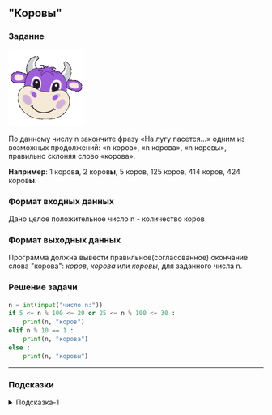 ## "Коровы"

### Задание

![board.png](img/cow2.gif) 

По данному числу n закончите фразу «На лугу пасется...» одним из возможных продолжений:
 «n коров», «n корова», «n коровы», правильно склоняя слово «корова».

**Например**: 1 коров**а**, 2 коров**ы**, 5 коров, 125 коров, 414 коров, 424 коров**ы**.

### Формат входных данных

Дано целое положительное число n - количество коров

### Формат выходных данных

Программа должна вывести правильное(согласованное) окончание слова "корова": 
_коров_, _корова_ или _коровы_, для заданного числа n.

### Решение задачи

```python
n = int(input("число n:"))
if 5 <= n % 100 <= 20 or 25 <= n % 100 <= 30 :
    print(n, "коров")
elif n % 10 == 1 :
    print(n, "корова")
else :
    print(n, "коровы")

```

---
### Подсказки

<details>
<summary>Подсказка-1</summary>
Возьмите листок бумаги и выписывайте все согласования: <br>
<i>1 корова</i> <br>
<i>2, 3, 4 коровы</i> <br>
<i>5 коров</i><br>
... <br>
пока не найдете закономерность.
</details>
